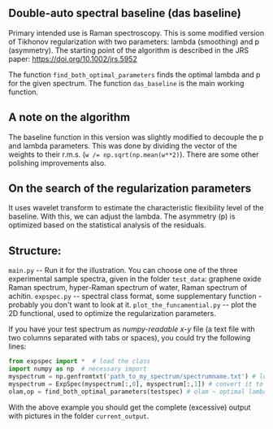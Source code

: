 
## Double-auto spectral baseline (das baseline)

Primary intended use is Raman spectroscopy. This is some modified version of Tikhonov regularization with two parameters: lambda (smoothing) and p (asymmetry). The starting point of the algorithm is described in the JRS paper: https://doi.org/10.1002/jrs.5952

The function ```find_both_optimal_parameters``` finds the optimal lambda and p for the given spectrum.
The function ```das_baseline``` is the main working function.

## A note on the algorithm
The baseline function in this version was slightly modified to decouple the p and lambda parameters. This was done by dividing the vector of the weights to their r.m.s. (```w /= np.sqrt(np.mean(w**2)```). There are some other polishing improvements also.

## On the search of the regularization parameters
It uses wavelet transform to estimate the characteristic flexibility level of the baseline. With this, we can adjust the lambda. The asymmetry (p) is optimized based on the statistical analysis of the residuals.

## Structure:
```main.py``` -- Run it for the illustration. You can choose one of the three experimental sample spectra, given in the folder ```test_data```: graphene oxide Raman spectrum, hyper-Raman spectrum of water, Raman spectrum of achitin.
```expspec.py``` -- spectral class format, some supplementary function - probably you don't want to look at it.
```plot_the_funcamential.py``` -- plot the 2D functional, used to optimize the regularization parameters.


If you have your test spectrum as *numpy-readable* *x-y* file (a text file with two columns separated with tabs or spaces), you could try the following lines:
```python
from expspec import *  # load the class
import numpy as np  # necessary import
myspectrum = np.genfromtxt('path_to_my_spectrum/spectrumname.txt') # load your spectrum into numpy array
myspectrum = ExpSpec(myspectrum[:,0], myspectrum[:,1]) # convert it to the working format of the script
olam,op = find_both_optimal_parameters(testspec) # olam ~ optimal lambda, op ~ optimal p
```
With the above example you should get the complete (excessive) output with pictures in the folder ```current_output```.
